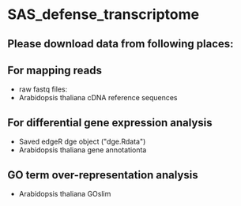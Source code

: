 # SAS_defense_transcriptome
## Please download data from following places:
## For mapping reads
* raw fastq files: 
* Arabidopsis thaliana cDNA reference sequences
## For differential gene expression analysis
* Saved edgeR dge object ("dge.Rdata")
* Arabidopsis thaliana gene annotationta

## GO term over-representation analysis
* Arabidopsis thaliana GOslim 


